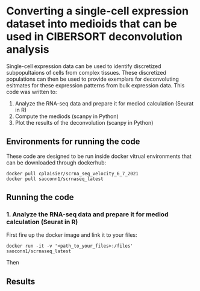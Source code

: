 # Converting a single-cell expression dataset into medioids that can be used in CIBERSORT deconvolution analysis

Single-cell expression data can be used to identify discretized subpopultaions of cells from complex tissues. These discretized populations can then be used to provide exemplars for deconvoluting esitmates for these expression patterns from bulk expression data. This code was written to:

1. Analyze the RNA-seq data and prepare it for mediod calculation (Seurat in R)
2. Compute the mediods (scanpy in Python)
3. Plot the results of the deconvolution (scanpy in Python)

## Environments for running the code
These code are designed to be run inside docker vitrual environments that can be downloaded through dockerhub:

```
docker pull cplaisier/scrna_seq_velocity_6_7_2021
docker pull saoconn1/scrnaseq_latest
```

## Running the code
### 1. Analyze the RNA-seq data and prepare it for mediod calculation (Seurat in R)
First fire up the docker image and link it to your files:

```
docker run -it -v '<path_to_your_files>:/files' saoconn1/scrnaseq_latest
```

Then 

## Results

